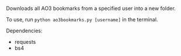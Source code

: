 Downloads all AO3 bookmarks from a specified user into a new folder. 

To use, run `python ao3bookmarks.py [username]` in the terminal. 

Dependencies: 
- requests
- bs4

